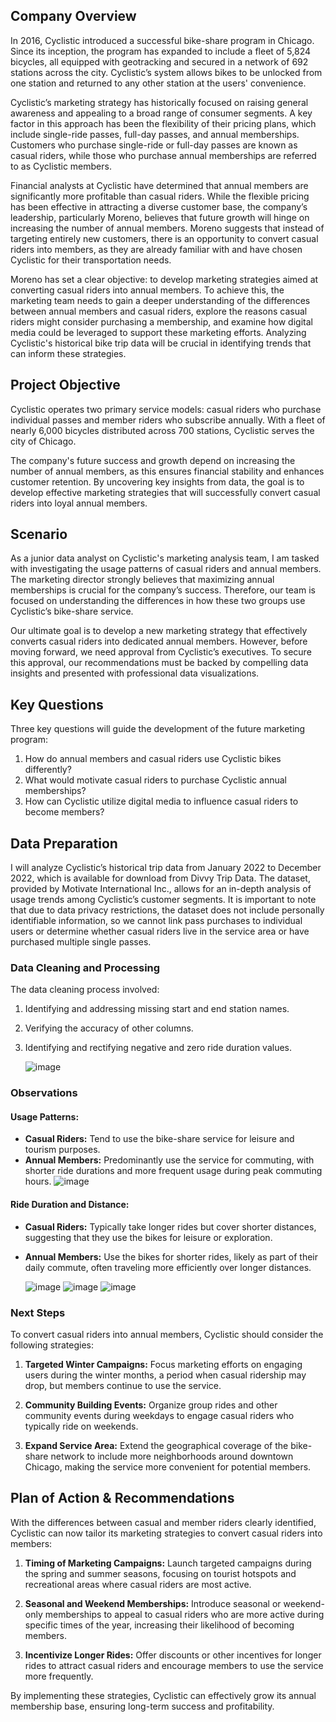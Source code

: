 ## Company Overview

In 2016, Cyclistic introduced a successful bike-share program in Chicago. Since its inception, the program has expanded to include a fleet of 5,824 bicycles, all equipped with geotracking and secured in a network of 692 stations across the city. Cyclistic’s system allows bikes to be unlocked from one station and returned to any other station at the users' convenience.

Cyclistic’s marketing strategy has historically focused on raising general awareness and appealing to a broad range of consumer segments. A key factor in this approach has been the flexibility of their pricing plans, which include single-ride passes, full-day passes, and annual memberships. Customers who purchase single-ride or full-day passes are known as casual riders, while those who purchase annual memberships are referred to as Cyclistic members.

Financial analysts at Cyclistic have determined that annual members are significantly more profitable than casual riders. While the flexible pricing has been effective in attracting a diverse customer base, the company’s leadership, particularly Moreno, believes that future growth will hinge on increasing the number of annual members. Moreno suggests that instead of targeting entirely new customers, there is an opportunity to convert casual riders into members, as they are already familiar with and have chosen Cyclistic for their transportation needs.

Moreno has set a clear objective: to develop marketing strategies aimed at converting casual riders into annual members. To achieve this, the marketing team needs to gain a deeper understanding of the differences between annual members and casual riders, explore the reasons casual riders might consider purchasing a membership, and examine how digital media could be leveraged to support these marketing efforts. Analyzing Cyclistic's historical bike trip data will be crucial in identifying trends that can inform these strategies.

## Project Objective

Cyclistic operates two primary service models: casual riders who purchase individual passes and member riders who subscribe annually. With a fleet of nearly 6,000 bicycles distributed across 700 stations, Cyclistic serves the city of Chicago.

The company's future success and growth depend on increasing the number of annual members, as this ensures financial stability and enhances customer retention. By uncovering key insights from data, the goal is to develop effective marketing strategies that will successfully convert casual riders into loyal annual members.

## Scenario

As a junior data analyst on Cyclistic's marketing analysis team, I am tasked with investigating the usage patterns of casual riders and annual members. The marketing director strongly believes that maximizing annual memberships is crucial for the company’s success. Therefore, our team is focused on understanding the differences in how these two groups use Cyclistic’s bike-share service.

Our ultimate goal is to develop a new marketing strategy that effectively converts casual riders into dedicated annual members. However, before moving forward, we need approval from Cyclistic’s executives. To secure this approval, our recommendations must be backed by compelling data insights and presented with professional data visualizations.

## Key Questions

Three key questions will guide the development of the future marketing program:

1. How do annual members and casual riders use Cyclistic bikes differently?
2. What would motivate casual riders to purchase Cyclistic annual memberships?
3. How can Cyclistic utilize digital media to influence casual riders to become members?

## Data Preparation

I will analyze Cyclistic’s historical trip data from January 2022 to December 2022, which is available for download from Divvy Trip Data. The dataset, provided by Motivate International Inc., allows for an in-depth analysis of usage trends among Cyclistic’s customer segments. It is important to note that due to data privacy restrictions, the dataset does not include personally identifiable information, so we cannot link pass purchases to individual users or determine whether casual riders live in the service area or have purchased multiple single passes.



### Data Cleaning and Processing

The data cleaning process involved:

1. Identifying and addressing missing start and end station names.
2. Verifying the accuracy of other columns.
3. Identifying and rectifying negative and zero ride duration values.

   ![image](https://github.com/user-attachments/assets/6b65f5ab-cb95-4721-87bd-c8562eb24efe)


### Observations

#### Usage Patterns:
- **Casual Riders:** Tend to use the bike-share service for leisure and tourism purposes.
- **Annual Members:** Predominantly use the service for commuting, with shorter ride durations and more frequent usage during peak commuting hours.
![image](https://github.com/user-attachments/assets/572b2455-9241-4dc4-b6f3-1d148e3c5313)

#### Ride Duration and Distance:
- **Casual Riders:** Typically take longer rides but cover shorter distances, suggesting that they use the bikes for leisure or exploration.
- **Annual Members:** Use the bikes for shorter rides, likely as part of their daily commute, often traveling more efficiently over longer distances.

  ![image](https://github.com/user-attachments/assets/ba86517d-c2f4-4e6f-82b4-1bf2aa302814)
  ![image](https://github.com/user-attachments/assets/d9fe8e2d-d76e-4a53-b10e-b2ebe5bf63d5)
  ![image](https://github.com/user-attachments/assets/d0842d7b-e8b8-44b0-8488-cb6c7b328ca6)

### Next Steps

To convert casual riders into annual members, Cyclistic should consider the following strategies:

1. **Targeted Winter Campaigns:** Focus marketing efforts on engaging users during the winter months, a period when casual ridership may drop, but members continue to use the service.
   
2. **Community Building Events:** Organize group rides and other community events during weekdays to engage casual riders who typically ride on weekends.

3. **Expand Service Area:** Extend the geographical coverage of the bike-share network to include more neighborhoods around downtown Chicago, making the service more convenient for potential members.

## Plan of Action & Recommendations

With the differences between casual and member riders clearly identified, Cyclistic can now tailor its marketing strategies to convert casual riders into members:

1. **Timing of Marketing Campaigns:** Launch targeted campaigns during the spring and summer seasons, focusing on tourist hotspots and recreational areas where casual riders are most active.
  
2. **Seasonal and Weekend Memberships:** Introduce seasonal or weekend-only memberships to appeal to casual riders who are more active during specific times of the year, increasing their likelihood of becoming members.

3. **Incentivize Longer Rides:** Offer discounts or other incentives for longer rides to attract casual riders and encourage members to use the service more frequently.

By implementing these strategies, Cyclistic can effectively grow its annual membership base, ensuring long-term success and profitability.
